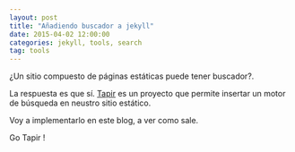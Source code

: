 ```yaml
---
layout: post
title: "Añadiendo buscador a jekyll"
date: 2015-04-02 12:00:00
categories: jekyll, tools, search
tag: tools
---
```


¿Un sitio compuesto de p&aacute;ginas est&aacute;ticas puede tener buscador?.

La respuesta es que s&iacute;. [Tapir](http://tapirgo.com/) es un proyecto que permite insertar un motor de b&uacute;squeda en neustro sitio est&aacute;tico.

Voy a implementarlo en este blog, a ver como sale.

Go Tapir !